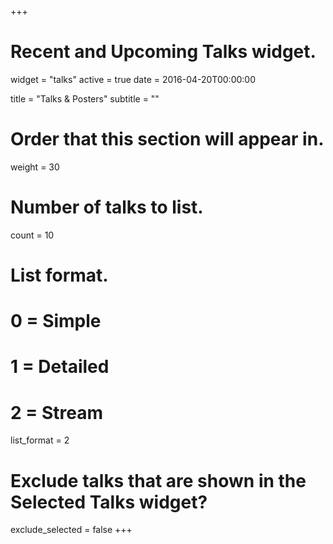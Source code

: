 +++
# Recent and Upcoming Talks widget.
widget = "talks"
active = true
date = 2016-04-20T00:00:00

title = "Talks & Posters"
subtitle = ""

# Order that this section will appear in.
weight = 30

# Number of talks to list.
count = 10

# List format.
#   0 = Simple
#   1 = Detailed
#   2 = Stream
list_format = 2

# Exclude talks that are shown in the Selected Talks widget?
exclude_selected = false
+++

